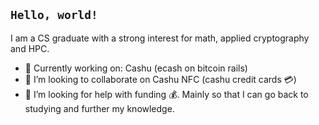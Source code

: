 ## `Hello, world!`
I am a CS graduate with a strong interest for math, applied cryptography and HPC.

- 🔭 Currently working on: Cashu (ecash on bitcoin rails)
- 👯 I’m looking to collaborate on Cashu NFC (cashu credit cards 💳)
- 🤔 I’m looking for help with funding 💰. Mainly so that I can go back to studying and further my knowledge.

